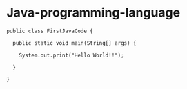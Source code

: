 # Java-programming-language
    public class FirstJavaCode {

      public static void main(String[] args) {
    
        System.out.print("Hello World!!");
   
      }

    }

